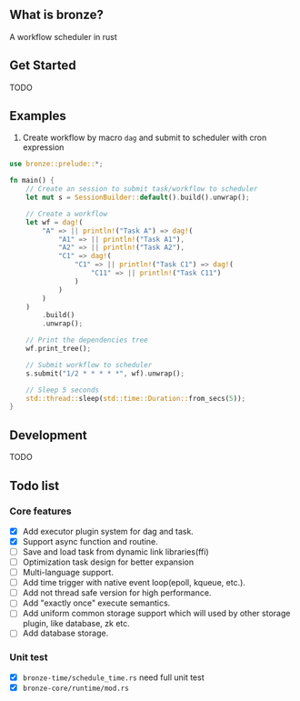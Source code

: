 ## What is bronze?

A workflow scheduler in rust

## Get Started

TODO

## Examples

1. Create workflow by macro ```dag``` and submit to scheduler with cron expression

```rust
use bronze::prelude::*;

fn main() {
    // Create an session to submit task/workflow to scheduler
    let mut s = SessionBuilder::default().build().unwrap();

    // Create a workflow
    let wf = dag!(
        "A" => || println!("Task A") => dag!(
            "A1" => || println!("Task A1"),
            "A2" => || println!("Task A2"),
            "C1" => dag!(
                "C1" => || println!("Task C1") => dag!(
                    "C11" => || println!("Task C11")
                )
            )
        )
    )
        .build()
        .unwrap();

    // Print the dependencies tree
    wf.print_tree();

    // Submit workflow to scheduler
    s.submit("1/2 * * * * *", wf).unwrap();

    // Sleep 5 seconds
    std::thread::sleep(std::time::Duration::from_secs(5));
}

```
## Development

TODO

## Todo list

### Core features

- [x] Add executor plugin system for dag and task.
- [x] Support async function and routine.
- [ ] Save and load task from dynamic link libraries(ffi)
- [ ] Optimization task design for better expansion
- [ ] Multi-language support.
- [ ] Add time trigger with native event loop(epoll, kqueue, etc.).
- [ ] Add not thread safe version for high performance.
- [ ] Add "exactly once" execute semantics.
- [ ] Add uniform common storage support which will used by other storage plugin, like database, zk etc.
- [ ] Add database storage.

### Unit test

- [x] ```bronze-time/schedule_time.rs``` need full unit test
- [x] ```bronze-core/runtime/mod.rs```

